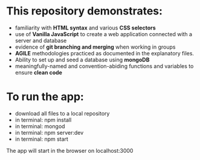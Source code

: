 # This repository demonstrates:

* familiarity with **HTML syntax** and various **CSS selectors** 
* use of **Vanilla JavaScript** to create a web application connected with a server and database
* evidence of **git branching and merging** when working in groups
* **AGILE** methodologies practiced as documented in the explanatory files. 
* Ability to set up and seed a database using **mongoDB**
* meaningfully-named and convention-abiding functions and variables to ensure **clean code**

# To run the app:

* download all files to a local repository
* in terminal: npm install
* in terminal: mongod
* in terminal: npm server:dev
* in terminal: npm start

The app will start in the browser on localhost:3000
